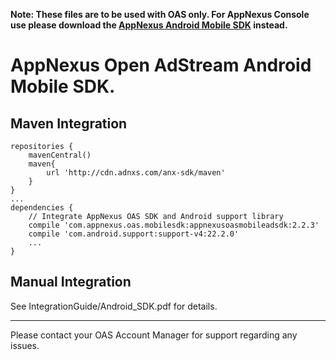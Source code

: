 __Note: These files are to be used with OAS only. For AppNexus Console use please download the [AppNexus Android Mobile SDK](https://github.com/appnexus/mobile-sdk-android) instead.__

AppNexus Open AdStream Android Mobile SDK.
=======

Maven Integration
-----------

```
repositories { 
    mavenCentral() 
    maven{
        url 'http://cdn.adnxs.com/anx-sdk/maven' 
    }
}
... 
dependencies {
    // Integrate AppNexus OAS SDK and Android support library
    compile 'com.appnexus.oas.mobilesdk:appnexusoasmobileadsdk:2.2.3'
    compile 'com.android.support:support-v4:22.2.0'
    ...
}
```

Manual Integration
-----------

See IntegrationGuide/Android_SDK.pdf for details.

---
Please contact your OAS Account Manager for support regarding any issues.

